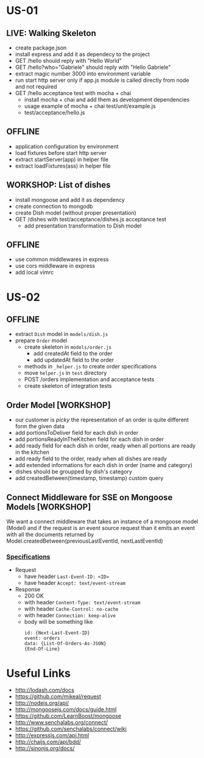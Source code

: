 # US-01

## LIVE: Walking Skeleton
* create package.json
* install express and add it as dependecy to the project
* GET /hello should reply with "Hello World"
* GET /hello?who="Gabriele" should reply with "Hello Gabriele"
* extract magic number 3000 into environment variable
* run start http server only if app.js module is called directly from node and not required
* GET /hello acceptance test with mocha + chai
  * install mocha + chai and add them as development dependencies
  * usage example of mocha + chai test/unit/example.js
  * test/acceptance/hello.js

## OFFLINE
* application configuration by environment
* load fixtures before start http server
* extract startServer(app) in helper file
* extract loadFixtures(ass) in helper file

## WORKSHOP: List of dishes
* install mongoose and add it as dependency
* create connection to mongodb
* create Dish model (without proper presentation)
* GET /dishes with test/acceptance/dishes.js acceptance test
  * add presentation transformation to Dish model

## OFFLINE
* use common middlewares in express
* use cors middleware in express
* add local vimrc


# US-02

## OFFLINE
* extract `Dish` model in `models/dish.js`
* prepare `Order` model
  * create skeleton in `models/order.js`
    * add createdAt field to the order
    * add updatedAt field to the order
  * methods in `_helper.js` to create order specifications
  * move `helper.js` in `test` directory
  * POST /orders implementation and acceptance tests
  * create skeleton of integration tests

## Order Model [WORKSHOP]
* our customer is _picky_ the representation of an order is quite different form the given data
* add portionsToDeliver field for each dish in order
* add portionsReadyInTheKitchen field for each dish in order
* add ready field for each dish in order, ready when all portions are ready in the kitchen
* add ready field to the order, ready when all dishes are ready
* add extended informations for each dish in order (name and category)
* dishes should be groupped by dish's category
* add createdBetween(timestamp, timestamp) custom query

## Connect Middleware for SSE on Mongoose Models [WORKSHOP]
We want a connect middleware that takes an instance of a mongoose model (Model) and if the request is an event source request than it emits an event with all the documents returned by Model.createdBetween(previousLastEventId, nextLastEventId)

### [Specifications](http://www.w3.org/TR/2011/WD-eventsource-20110208)
* Request
  * have header `Last-Event-ID: <ID>`
  * have header `Accept: text/event-stream`
* Response
  * 200 OK
  * with header `Content-Type: text/event-stream`
  * with header `Cache-Control: no-cache`
  * with header `Connection: keep-alive`
  * body will be something like
    ```
    id: {Next-Last-Event-ID}
    event: orders
    data: {List-Of-Orders-As-JSON}
    {End-Of-Line}
    ```

# Useful Links
* http://lodash.com/docs
* https://github.com/mikeal/request
* http://nodejs.org/api/
* http://mongoosejs.com/docs/guide.html
* https://github.com/LearnBoost/mongoose
* http://www.senchalabs.org/connect/
* https://github.com/senchalabs/connect/wiki
* http://expressjs.com/api.html
* http://chaijs.com/api/bdd/
* http://sinonjs.org/docs/
